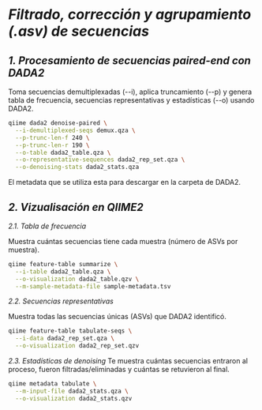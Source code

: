 # *Filtrado, corrección y agrupamiento (.asv) de secuencias*

## *1. Procesamiento de secuencias paired-end con DADA2*
Toma secuencias demultiplexadas (--i), aplica truncamiento (--p) y genera tabla de frecuencia, secuencias representativas y estadísticas (--o) usando DADA2.
```bash
qiime dada2 denoise-paired \
  --i-demultiplexed-seqs demux.qza \
  --p-trunc-len-f 240 \
  --p-trunc-len-r 190 \
  --o-table dada2_table.qza \
  --o-representative-sequences dada2_rep_set.qza \
  --o-denoising-stats dada2_stats.qza
```
El metadata que se utiliza esta para descargar en la carpeta de DADA2.

## *2. Vizualisación en QIIME2*
*2.1. Tabla de frecuencia*

Muestra cuántas secuencias tiene cada muestra (número de ASVs por muestra).
```bash
qiime feature-table summarize \
  --i-table dada2_table.qza \
  --o-visualization dada2_table.qzv \
  --m-sample-metadata-file sample-metadata.tsv
```

*2.2. Secuencias representativas*

Muestra todas las secuencias únicas (ASVs) que DADA2 identificó.
```bash
qiime feature-table tabulate-seqs \
  --i-data dada2_rep_set.qza \
  --o-visualization dada2_rep_set.qzv
```

*2.3. Estadísticas de denoising*
Te muestra cuántas secuencias entraron al proceso, fueron filtradas/eliminadas y cuántas se retuvieron al final.
```bash
qiime metadata tabulate \
  --m-input-file dada2_stats.qza \
  --o-visualization dada2_stats.qzv
```
